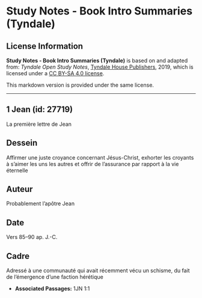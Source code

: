 # Study Notes - Book Intro Summaries (Tyndale)

## License Information

**Study Notes - Book Intro Summaries (Tyndale)** is based on and adapted from: _Tyndale Open Study Notes_, [Tyndale House Publishers](https://tyndaleopenresources.com/), 2019, which is licensed under a [CC BY-SA 4.0 license](https://creativecommons.org/licenses/by-sa/4.0/legalcode.en).

This markdown version is provided under the same license.



--------------------------------

## 1 Jean (id: 27719)

La première lettre de Jean

Dessein
-------

Affirmer une juste croyance concernant Jésus\-Christ, exhorter les croyants à s’aimer les uns les autres et offrir de l’assurance par rapport à la vie éternelle

Auteur
------

Probablement l’apôtre Jean

Date
----

Vers 85–90 ap. J.\-C.

Cadre
-----

Adressé à une communauté qui avait récemment vécu un schisme, du fait de l’émergence d’une faction hérétique

* **Associated Passages:** 1JN 1:1


